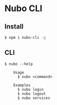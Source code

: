 # Nubo CLI

## Install

```bash
$ npm i nubo-cli -g
```

## CLI

```
$ nubo --help

	Usage
	  $ nubo <command>

	Examples
	  $ nubo login
	  $ nubo logout
	  $ nubo services
```

